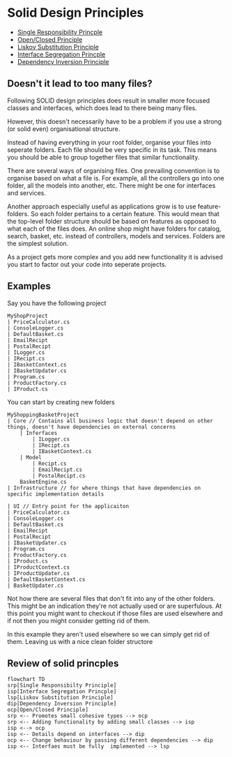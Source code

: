 # Solid Design Principles

- [Single Responsibility Princple](solid_explained/srp.md)
- [Open/Closed Principle](solid_explained/ocp.md)
- [Liskov Substitution Principle](solid_explained/lsp.md)
- [Interface Segregation Princple](solid_explained/isp.md)
- [Dependency Inversion Principle](solid_explained/dip.md)



## Doesn't it lead to too many files?

Following SOLID design principles does result in smaller more focused classes and interfaces, which does lead to there being many files.

However, this doesn't necessarily have to be a problem if you use a strong (or solid even) organisational structure.

Instead of having everything in your root folder, organise your files into seperate folders.
Each file should be very specific in its task.
This means you should be able to group together files that similar functionality.

There are several ways of organising files.
One prevailing convention is to organise based on what a file is.
For example, all the controllers go into one folder, all the models into another, etc.
There might be one for interfaces and services.

Another approach especially useful as applications grow is to use feature-folders.
So each folder pertains to a certain feature.
This would mean that the top-level folder structure should be based on features as opposed to what each of the files does.
An online shop might have folders for catalog, search, basket, etc.
instead of controllers, models and services.
Folders are the simplest solution.

As a project gets more complex and you add new functionality it is advised you start to factor out your code into seperate projects.

## Examples

Say you have the following project

```
MyShopProject
| PriceCalculator.cs
| ConsoleLogger.cs
| DefaultBasket.cs
| EmailRecipt
| PostalRecipt
| ILogger.cs
| IRecipt.cs
| IBasketContext.cs
| IBasketUpdater.cs
| Program.cs
| ProductFactory.cs
| IProduct.cs
```

You can start by creating new folders
```
MyShoppingBasketProject
| Core // Contains all business logic that doesn't depend on other things, doesn't have dependencies on external concerns
    | Inferfaces
        | ILogger.cs
        | IRecipt.cs
        | IBasketContext.cs
    | Model
        | Recipt.cs
        | EmailRecipt.cs
        | PostalRecipt.cs
    BasketEngine.cs
| Infrastructure // for where things that have dependencies on specific implementation details

| UI // Entry point for the applicaiton
| PriceCalculator.cs
| ConsoleLogger.cs
| DefaultBasket.cs
| EmailRecipt
| PostalRecipt
| IBasketUpdater.cs
| Program.cs
| ProductFactory.cs
| IProduct.cs
| IProductContext.cs
| IProductUpdater.cs
| DefaultBasketContext.cs
| BasketUpdater.cs
```


Not how there are several files that don't fit into any of the other folders.
This might be an indication they're not actually used or are superfulous.
At this point you might want to checkout if those files are used elsewhere and if not then you might consider getting rid of them.

In this example they aren't used elsewhere so we can simply get rid of them.
Leaving us with a nice clean folder structore

## Review of solid princples

```mermaid
flowchart TD
srp[Single Responsibilty Principle]
isp[Interface Segregation Princple]
lsp[Liskov Substitution Principle]
dip[Dependency Inversion Principle]
ocp[Open/Closed Principle]
srp <-- Promotes small cohesive types --> ocp
srp <-- Adding functionality by adding small classes --> isp
isp <--> ocp
isp <-- Details depend on interfaces --> dip
ocp <-- Change behaviour by passing different dependencies --> dip
isp <-- Interfaes must be fully  implemented --> lsp
```

<!-- TODO: Need to finish diagram-->